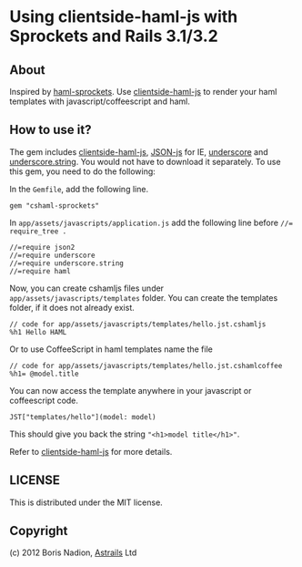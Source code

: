 # Using clientside-haml-js with Sprockets and Rails 3.1/3.2

## About

Inspired by [haml-sprockets]. Use [clientside-haml-js] to render your haml templates with javascript/coffeescript and haml.

## How to use it?

The gem includes [clientside-haml-js], [JSON-js] for IE, [underscore] and [underscore.string]. You would not have to download it separately. To use this gem, you need to do the following:

In the `Gemfile`, add the following line.

    gem "cshaml-sprockets"

In `app/assets/javascripts/application.js` add the following line before `//= require_tree .`

    //=require json2
    //=require underscore
    //=require underscore.string
    //=require haml

Now, you can create cshamljs files under `app/assets/javascripts/templates` folder. You can create the templates folder, if it does not already exist.

    // code for app/assets/javascripts/templates/hello.jst.cshamljs
    %h1 Hello HAML

Or to use CoffeeScript in haml templates name the file

    // code for app/assets/javascripts/templates/hello.jst.cshamlcoffee
    %h1= @model.title

You can now access the template anywhere in your javascript or coffeescript code.

    JST["templates/hello"](model: model)

This should give you back the string `"<h1>model title</h1>"`.

Refer to [clientside-haml-js] for more details.

## LICENSE

This is distributed under the MIT license.

## Copyright
(c) 2012 Boris Nadion, [Astrails] Ltd


[HAML]: http://haml-lang.com/
[clientside-haml-js]: https://github.com/creationix/haml-js
[haml-sprockets]: https://github.com/dharanasoft/haml-sprockets
[underscore]: http://documentcloud.github.com/underscore/
[underscore.string]: http://epeli.github.com/underscore.string/
[JSON-js]: https://github.com/douglascrockford/JSON-js
[Astrails]: http://astrails.com
